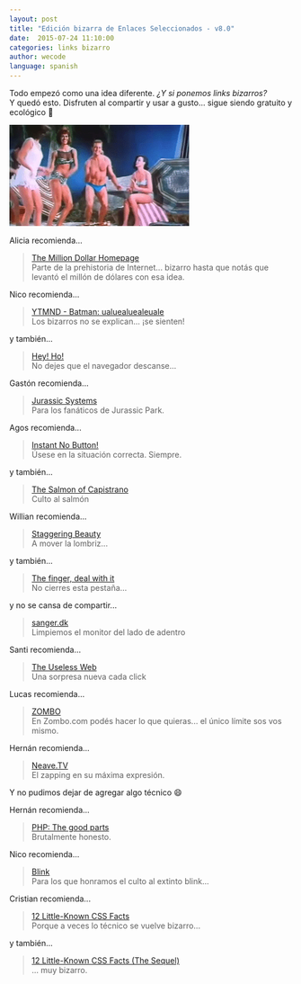 ```yaml
---
layout: post
title: "Edición bizarra de Enlaces Seleccionados - v8.0"
date:  2015-07-24 11:10:00
categories: links bizarro
author: wecode
language: spanish
---
```


Todo empezó como una idea diferente. _¿Y si ponemos links bizarros?_  
Y quedó esto. Disfruten al compartir y usar a gusto... sigue siendo gratuito y ecológico :hear_no_evil:

<img src="/images/posts/party.gif" alt="Party, via giphy.com" title="Party, via giphy.com" class="full"/>

Alicia recomienda...

> [The Million Dollar Homepage][alicia-pick]  
> Parte de la prehistoria de Internet... bizarro hasta que notás que levantó el millón de dólares con esa idea.

Nico recomienda...

> [YTMND - Batman: ualuealuealeuale][ceneon1-pick]  
> Los bizarros no se explican... ¡se sienten!

y también...

> [Hey! Ho!][ceneon2-pick]  
> No dejes que el navegador descanse...

Gastón recomienda...

> [Jurassic Systems][nan-pick]  
> Para los fanáticos de Jurassic Park.

Agos recomienda...

> [Instant No Button!][agos1-pick]  
> Úsese en la situación correcta. Siempre.

y también...

> [The Salmon of Capistrano][agos2-pick]  
> Culto al salmón

Willian recomienda...

> [Staggering Beauty][will1-pick]  
> A mover la lombriz...

y también...

> [The finger, deal with it][will2-pick]  
> No cierres esta pestaña...

y no se cansa de compartir...

> [sanger.dk][will3-pick]  
> Limpiemos el monitor del lado de adentro

Santi recomienda...

> [The Useless Web][tiagox-pick]  
> Una sorpresa nueva cada click

Lucas recomienda...

> [ZOMBO][delucas-pick]  
> En Zombo.com podés hacer lo que quieras... el único límite sos vos mismo.

Hernán recomienda...

> [Neave.TV][chila1-pick]  
> El zapping en su máxima expresión.

Y no pudimos dejar de agregar algo técnico :smile:

Hernán recomienda...

> [PHP: The good parts][chila2-pick]  
> Brutalmente honesto.

Nico recomienda...

> [Blink][ceneon3-pick]  
> Para los que honramos el culto al extinto blink...

Cristian recomienda...

> [12 Little-Known CSS Facts][cristian1-pick]  
> Porque a veces lo técnico se vuelve bizarro...

y también...

> [12 Little-Known CSS Facts (The Sequel)][cristian2-pick]  
> ... muy bizarro.


[alicia-pick]: http://www.milliondollarhomepage.com/
[ceneon1-pick]: http://ualuealuealeuale.ytmnd.com/
[ceneon2-pick]: http://heeeeeeeey.com/
[nan-pick]: https://jurassicsystems.com/
[agos1-pick]: http://www.nooooooooooooooo.com/
[agos2-pick]: http://salmonofcapistrano.com/
[will1-pick]: http://www.staggeringbeauty.com/
[will2-pick]: http://thatsthefinger.com/
[will3-pick]: http://www.sanger.dk/
[tiagox-pick]: http://www.theuselessweb.com/
[delucas-pick]: http://www.zombo.com/
[chila1-pick]: http://neave.tv/
[chila2-pick]: http://phpthegoodparts.tumblr.com/
[ceneon3-pick]: http://fredericiana.com/2012/11/04/html5-blink-tag/
[cristian1-pick]: http://www.sitepoint.com/12-little-known-css-facts/
[cristian2-pick]: http://www.sitepoint.com/12-little-known-css-facts-the-sequel/
